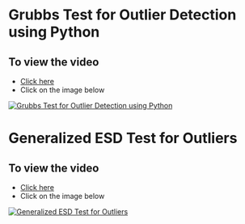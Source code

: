 # Grubbs Test for Outlier Detection using Python
## To view the video
* [Click here](https://youtu.be/Hn_lMUaMcak)
* Click on the image below

[![Grubbs Test for Outlier Detection using Python](http://img.youtube.com/vi/Hn_lMUaMcak/0.jpg)](http://www.youtube.com/watch?v=Hn_lMUaMcak)

# Generalized ESD Test for Outliers
## To view the video
* [Click here](https://youtu.be/KGWbbAUcC0I)
* Click on the image below

[![Generalized ESD Test for Outliers](http://img.youtube.com/vi/KGWbbAUcC0I/0.jpg)](http://www.youtube.com/watch?v=KGWbbAUcC0I)
